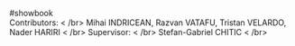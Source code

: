 #showbook  
Contributors: < /br>
Mihai INDRICEAN, Razvan VATAFU, Tristan VELARDO, Nader HARIRI < /br>
Supervisor: < /br>
Stefan-Gabriel CHITIC < /br>

